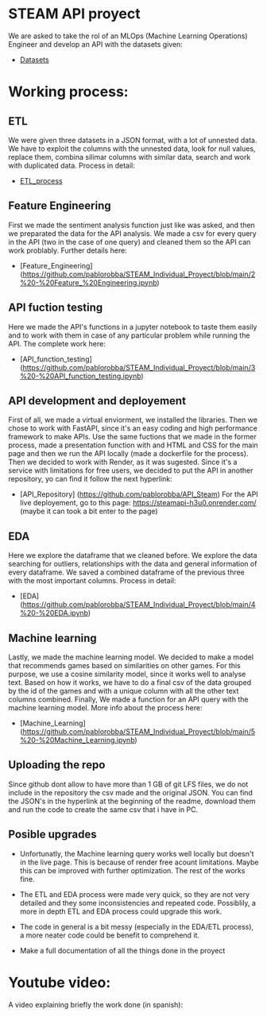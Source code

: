 # STEAM API proyect

We are asked to take the rol of an MLOps (Machine Learning Operations) Engineer and develop an API with the datasets given:

+ [Datasets](https://drive.google.com/drive/folders/1HqBG2-sUkz_R3h1dZU5F2uAzpRn7BSpj)

# Working process:
 
## ETL

We were given three datasets in a JSON format, with a lot of unnested data. We have to exploit the columns with the unnested data, look for null values, replace them, combina silimar columns with similar data, search and work with duplicated data.
Process in detail:
+ [ETL_process](https://github.com/pablorobba/STEAM_Individual_Proyect/blob/main/1%20-%20ETL_process.ipynb)

## Feature Engineering

First we made the sentiment analysis function just like was asked, and then we preparated the data for the API analysis. We made a csv for every query in the API (two in the case of one query) and cleaned them so the API can work problably.
Further details here:
+ [Feature_Engineering] (https://github.com/pablorobba/STEAM_Individual_Proyect/blob/main/2%20-%20Feature_%20Engineering.ipynb)

## API fuction testing

Here we made the API's functions in a jupyter notebook to taste them easily and to work with them in case of any particular problem while running the API.
The complete work here:
+ [API_function_testing] (https://github.com/pablorobba/STEAM_Individual_Proyect/blob/main/3%20-%20API_function_testing.ipynb)

## API development and deployement

First of all, we made a virtual enviorment, we installed the libraries. Then we chose to work with FastAPI, since it's an easy coding and high performance framework to make APIs. Use the same fuctions that we made in the former process, made a presentation function with and HTML and CSS for the main page and then we run the API locally (made a dockerfile for the process).
Then we decided to work with Render, as it was sugested. Since it's a service with limitations for free users, we decided to put the API in another repository, yo can find it follow the next hyperlink:
+ [API_Repository] (https://github.com/pablorobba/API_Steam)
For the API live deployement, go to this page: https://steamapi-h3u0.onrender.com/ (maybe it can took a bit enter to the page)

## EDA

Here we explore the dataframe that we cleaned before. We explore the data searching for outliers, relationships with the data and general information of every dataframe. We saved a combined dataframe of the previous three with the most important columns.
Process in detail:
+ [EDA] (https://github.com/pablorobba/STEAM_Individual_Proyect/blob/main/4%20-%20EDA.ipynb)

## Machine learning

Lastly, we made the machine learning model. We decided to make a model that recommends games based on similarities on other games. For this purpose, we use a cosine similarity model, since it works well to analyse text. Based on how it works, we have to do a final csv of the data grouped by the id of the games and with a unique column with all the other text columns combined. Finally, We made a function for an API query with the machine learning model.
More info about the process here:
+ [Machine_Learning] (https://github.com/pablorobba/STEAM_Individual_Proyect/blob/main/5%20-%20Machine_Learning.ipynb)

## Uploading the repo

Since github dont allow to have more than 1 GB of git LFS files, we do not include in the repository the csv made and the original JSON. You can find the JSON's in the hyperlink at the beginning of the readme, download them and run the code to create the same csv that i have in PC.

## Posible upgrades

- Unfortunatly, the Machine learning  query works well locally but doesn't in the live page. This is because of render free acount limitations. Maybe this can be improved with further optimization. The rest of the works  fine.

- The ETL and EDA process were made very quick, so they are not very detailed and they some inconsistencies and repeated code. Possiblily, a more in depth ETL and EDA process could upgrade this work.

- The code in general is a bit messy (especially in the EDA/ETL process), a more neater code could be benefit to comprehend it.

- Make a full documentation of all the things done in the proyect

# Youtube video:

A video explaining briefly the work done (in spanish): 